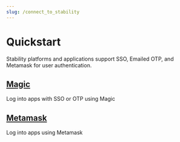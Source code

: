 ```yaml
---
slug: /connect_to_stability
---
```


# Quickstart

Stability platforms and applications support SSO, Emailed OTP, and Metamask for user authentication.

<div class="docs-card-container">
<div class="row row-cols-1 row-cols-md-3a g-4">
  <div class="col">
    <div class="card card-body h-100 d-flex flex-column" >
    <a href="/users/connect_to_stability/magic" class="card-title card-link stretched-link"> <h2>Magic</h2></a>
    <p class="card-text">Log into apps with SSO or OTP using Magic</p>
</div>
  </div>
  <div class="col">
    <div class="card card-body h-100 d-flex flex-column">
    <a href="/users/connect_to_stability/metamask" class="card-title card-link stretched-link"> <h2>Metamask</h2></a>
    <p class="card-text">Log into apps using Metamask</p>
</div>
</div>
</div>
</div>